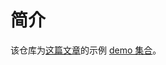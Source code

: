 # 简介

该仓库为[这篇文章](https://adolt.github.io/progressive-image-load/article.pdf)的示例 [demo 集合](https://adolt.github.io/progressive-image-load/)。